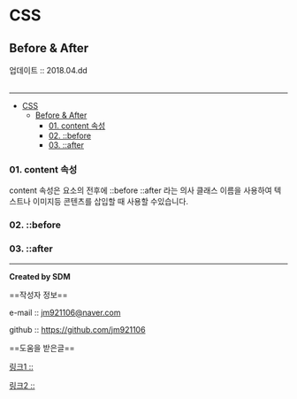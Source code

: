 # CSS
## Before & After
<div class="pull-right">  업데이트 :: 2018.04.dd </div><br>

---

<!-- @import "[TOC]" {cmd="toc" depthFrom=1 depthTo=6 orderedList=false} -->
<!-- code_chunk_output -->

* [CSS](#css)
	* [Before & After](#before-after)
		* [01. content 속성](#01-content-속성)
		* [02. ::before](#02-before)
		* [03. ::after](#03-after)

<!-- /code_chunk_output -->

### 01. content 속성

content 속성은 요소의 전후에 ::before ::after 라는 의사 클래스 이름을 사용하여 텍스트나 이미지등 콘텐츠를 삽입할 때 사용할 수있습니다.

### 02. ::before

### 03. ::after


---

**Created by SDM**

==작성자 정보==

e-mail :: jm921106@naver.com

github :: https://github.com/jm921106

==도움을 받은글==

[링크1 :: ]()

[링크2 :: ]()
